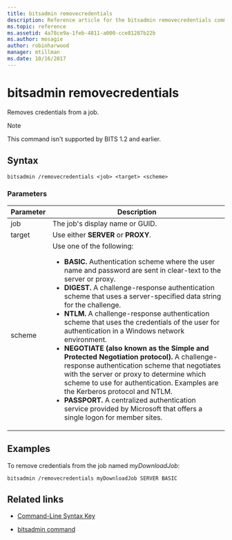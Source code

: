 ```yaml
---
title: bitsadmin removecredentials
description: Reference article for the bitsadmin removecredentials command, which removes credentials from a job.
ms.topic: reference
ms.assetid: 4a78ce9a-1feb-4811-a000-cce81287b22b
ms.author: mosagie
author: robinharwood
manager: mtillman
ms.date: 10/16/2017
---
```


# bitsadmin removecredentials

Removes credentials from a job.

> [!NOTE]
> This command isn't supported by BITS 1.2 and earlier.

## Syntax

```
bitsadmin /removecredentials <job> <target> <scheme>
```

### Parameters

| Parameter | Description |
| -------------- | -------------- |
| job | The job's display name or GUID. |
| target | Use either **SERVER** or **PROXY**. |
| scheme | Use one of the following:<ul><li>**BASIC.** Authentication scheme where the user name and password are sent in clear-text to the server or proxy.</li><li>**DIGEST.** A challenge-response authentication scheme that uses a server-specified data string for the challenge.</li><li>**NTLM.** A challenge-response authentication scheme that uses the credentials of the user for authentication in a Windows network environment.</li><li>**NEGOTIATE (also known as the Simple and Protected Negotiation protocol).** A challenge-response authentication scheme that negotiates with the server or proxy to determine which scheme to use for authentication. Examples are the Kerberos protocol and NTLM.</li><li>**PASSPORT.** A centralized authentication service provided by Microsoft that offers a single logon for member sites.</li></ul> |

## Examples

To remove credentials from the job named *myDownloadJob*:

```
bitsadmin /removecredentials myDownloadJob SERVER BASIC
```

## Related links

- [Command-Line Syntax Key](command-line-syntax-key.md)

- [bitsadmin command](bitsadmin.md)
